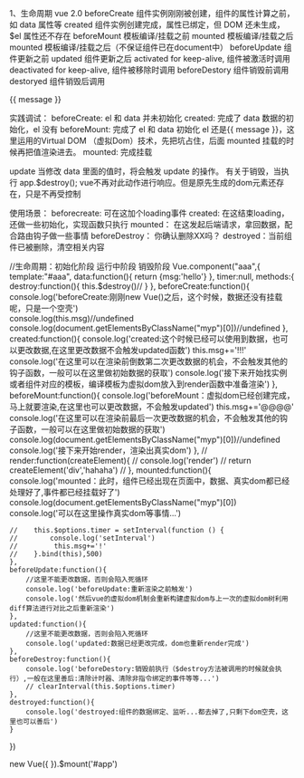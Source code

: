 1、生命周期
vue 2.0
beforeCreate    组件实例刚刚被创建，组件的属性计算之前，如 data 属性等
created         组件实例创建完成，属性已绑定，但 DOM 还未生成，$el 属性还不存在
beforeMount     模板编译/挂载之前
mounted         模板编译/挂载之后
mounted         模板编译/挂载之后（不保证组件已在document中）
beforeUpdate    组件更新之前
updated         组件更新之后
activated       for keep-alive, 组件被激活时调用
deactivated     for keep-alive, 组件被移除时调用
beforeDestory   组件销毁前调用
destoryed       组件销毁后调用

<!DOCTYPE html>
<html>
<head>
    <title></title>
    <script type="text/javascript" src="https://cdn.jsdelivr.net/vue/2.1.3/vue.js"></script>
</head>
<body>

<div id="app">
     <p>{{ message }}</p>
</div>

<script type="text/javascript">
    
  var app = new Vue({
      el: '#app',
      data: {
          message : "xuxiao is boy" 
      },
       beforeCreate: function () {
            console.group('beforeCreate 创建前状态===============》');
            console.log("%c%s", "color:red" , "el     : " + this.$el); //undefined
            console.log("%c%s", "color:red","data   : " + this.$data); //undefined 
            console.log("%c%s", "color:red","message: " + this.message)  
        },
        created: function () {
            console.group('created 创建完毕状态===============》');
            console.log("%c%s", "color:red","el     : " + this.$el); //undefined
            console.log("%c%s", "color:red","data   : " + this.$data); //已被初始化 
            console.log("%c%s", "color:red","message: " + this.message); //已被初始化
        },
        beforeMount: function () {
            console.group('beforeMount 挂载前状态===============》');
            console.log("%c%s", "color:red","el     : " + (this.$el)); //已被初始化
            console.log(this.$el);
            console.log("%c%s", "color:red","data   : " + this.$data); //已被初始化  
            console.log("%c%s", "color:red","message: " + this.message); //已被初始化  
        },
        mounted: function () {
            console.group('mounted 挂载结束状态===============》');
            console.log("%c%s", "color:red","el     : " + this.$el); //已被初始化
            console.log(this.$el);    
            console.log("%c%s", "color:red","data   : " + this.$data); //已被初始化
            console.log("%c%s", "color:red","message: " + this.message); //已被初始化 
        },
        beforeUpdate: function () {
            console.group('beforeUpdate 更新前状态===============》');
            console.log("%c%s", "color:red","el     : " + this.$el);
            console.log(this.$el);   
            console.log("%c%s", "color:red","data   : " + this.$data); 
            console.log("%c%s", "color:red","message: " + this.message); 
        },
        updated: function () {
            console.group('updated 更新完成状态===============》');
            console.log("%c%s", "color:red","el     : " + this.$el);
            console.log(this.$el); 
            console.log("%c%s", "color:red","data   : " + this.$data); 
               console.log("%c%s", "color:red","message: " + this.message); 
        },
        beforeDestroy: function () {
            console.group('beforeDestroy 销毁前状态===============》');
            console.log("%c%s", "color:red","el     : " + this.$el);
            console.log(this.$el);    
               console.log("%c%s", "color:red","data   : " + this.$data); 
               console.log("%c%s", "color:red","message: " + this.message); 
        },
        destroyed: function () {
            console.group('destroyed 销毁完成状态===============》');
            console.log("%c%s", "color:red","el     : " + this.$el);
            console.log(this.$el);  
               console.log("%c%s", "color:red","data   : " + this.$data); 
               console.log("%c%s", "color:red","message: " + this.message)
        }
    })
</script>
</body>
</html>

实践调试：
beforeCreate: el 和 data 并未初始化
created:      完成了 data 数据的初始化，el 没有
beforeMount:  完成了 el 和 data 初始化  el 还是{{ message }}，这里运用的Virtual DOM （虚拟Dom）技术，先把坑占住，后面 mounted 挂载的时候再把值渲染进去。
mounted:      完成挂载

update 当修改 data 里面的值时，将会触发 update 的操作。
有关于销毁，当执行 app.$destroy();  vue不再对此动作进行响应。但是原先生成的dom元素还存在，只是不再受控制

使用场景：
beforecreate:   可在这加个loading事件
created:        在这结束loading，还做一些初始化，实现函数只执行
mounted：       在这发起后端请求，拿回数据，配合路由钩子做一些事情
beforeDestroy： 你确认删除XX吗？ destroyed：当前组件已被删除，清空相关内容 

//生命周期：初始化阶段 运行中阶段 销毁阶段
Vue.component("aaa",{
    template:"#aaa",
    data:function(){
        return {msg:'hello'}
    },
    timer:null,
    methods:{
        destroy:function(){
            this.$destroy()//
        }
    },
    beforeCreate:function(){
        console.log('beforeCreate:刚刚new Vue()之后，这个时候，数据还没有挂载呢，只是一个空壳')        
        console.log(this.msg)//undefined
        console.log(document.getElementsByClassName("myp")[0])//undefined
    },
    created:function(){
        console.log('created:这个时候已经可以使用到数据，也可以更改数据,在这里更改数据不会触发updated函数')
        this.msg+='!!!'
        console.log('在这里可以在渲染前倒数第二次更改数据的机会，不会触发其他的钩子函数，一般可以在这里做初始数据的获取')
        console.log('接下来开始找实例或者组件对应的模板，编译模板为虚拟dom放入到render函数中准备渲染')
    },
    beforeMount:function(){
        console.log('beforeMount：虚拟dom已经创建完成，马上就要渲染,在这里也可以更改数据，不会触发updated')
        this.msg+='@@@@'
        console.log('在这里可以在渲染前最后一次更改数据的机会，不会触发其他的钩子函数，一般可以在这里做初始数据的获取')
        console.log(document.getElementsByClassName("myp")[0])//undefined
        console.log('接下来开始render，渲染出真实dom')
    },
    // render:function(createElement){
    //     console.log('render')
    //     return createElement('div','hahaha')
    // },
    mounted:function(){ 
        console.log('mounted：此时，组件已经出现在页面中，数据、真实dom都已经处理好了,事件都已经挂载好了')
        console.log(document.getElementsByClassName("myp")[0])
        console.log('可以在这里操作真实dom等事情...')

    //    this.$options.timer = setInterval(function () {
    //        console.log('setInterval')
    //         this.msg+='!'  
    //    }.bind(this),500)
    },
    beforeUpdate:function(){
        //这里不能更改数据，否则会陷入死循环
        console.log('beforeUpdate:重新渲染之前触发')
        console.log('然后vue的虚拟dom机制会重新构建虚拟dom与上一次的虚拟dom树利用diff算法进行对比之后重新渲染')         
    },
    updated:function(){
        //这里不能更改数据，否则会陷入死循环
        console.log('updated:数据已经更改完成，dom也重新render完成')
    },
    beforeDestroy:function(){
        console.log('beforeDestory:销毁前执行（$destroy方法被调用的时候就会执行）,一般在这里善后:清除计时器、清除非指令绑定的事件等等...')
        // clearInterval(this.$options.timer)
    },
    destroyed:function(){
        console.log('destroyed:组件的数据绑定、监听...都去掉了,只剩下dom空壳，这里也可以善后')
    }
})

new Vue({
}).$mount('#app')